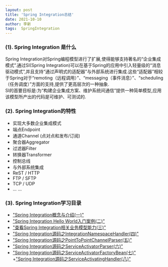 ```yaml
---
layout: post
title: 'Spring Integration总结' 
date: 2021-10-10
author: 李新
tags:  SpringIntegration
---
```


### (1). Spring Integration 是什么
Spring Integration对Spring编程模型进行了扩展,使得能够支持著名的“企业集成模式”.通过SI(Spring Integration)可以在基于Spring的应用中引入轻量级的“消息驱动模式”,并且支持“通过声明式的适配器”与外部系统进行集成.这些“适配器”相较于Spring对于“remoting（远程调用）”、“messaging（事件消息）”、“scheduling（任务调度）”方面的支持,提供了更高层次的一种抽象.   
SI的首要目标是:为“构建企业集成方案、维护系统间通信”提供一种简单模型,应用该模型所产出的代码是可维护、可测试的.   

### (2). Spring Integration的特性
+ 实现大多数企业集成模式
+ 端点Endpoint
+ 通道Channel (点对点和发布/订阅)
+ 聚合器Aggregator
+ 过滤器Filter
+ 转换器Transformer
+ 控制总线
+ 与外部系统集成
+ ReST / HTTP
+ FTP / SFTP
+ TCP / UDP
+ ... ...

### (3). Spring Integration学习目录
+ ["Spring Integration概念与介绍(一)"](/2021/10/06/Spring-Integration-Introduce.html)          
+ ["Spring Integration Hello World入门案例(二)"](/2021/10/06/Spring-Integration-Hello-World.html)        
+ ["查看Spring Integration相关业务模型能力(三)"](/2021/10/09/Spring-Integration-Bussiness-Modeling.html)    
+ ["Spring Integration源码之IntegrationNamespaceHandler(四)"](/2021/10/06/Spring-Integration-IntegrationNamespaceHandler.html)   
+ ["Spring Integration源码之PointToPointChannelParser(五)"](/2021/10/09/Spring-Integration-PointToPointChannelParser.html)   
+ ["Spring Integration源码之ServiceActivatorParser(六)"](/2021/10/09/Spring-Integration-ServiceActivatorParser.html)   
+ ["Spring Integration源码之ServiceActivatorFactoryBean(七)"](/2021/10/09/Spring-Integration-ServiceActivatorFactoryBean.html)    
+["Spring Integration源码之ServiceActivatingHandler(八)"](/2021/10/09/Spring-Integration-ServiceActivatingHandler.html)    


